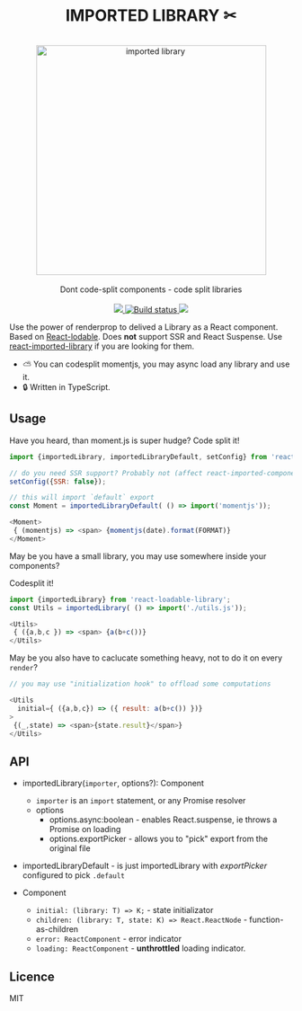 <div align="center">
  <h1>IMPORTED LIBRARY ✂</h1>
  <br/>
  <img src="./assets/imported-logo.png" alt="imported library" width="409" align="center">
  <br/>
  <br/>
  Dont code-split components - code split libraries 
  <br/>
  <br/>
  
  <a href="https://www.npmjs.com/package/react-imported-library">
    <img src="https://img.shields.io/npm/v/react-imported-library.svg?style=flat-square" />
  </a>
    
  <a href="https://circleci.com/gh/theKashey/react-imported-library/tree/master">
   <img src="https://img.shields.io/circleci/project/github/theKashey/react-imported-library/master.svg?style=flat-square)" alt="Build status">
  </a> 
    
  <img src="https://badges.greenkeeper.io/theKashey/react-imported-library.svg" />
    
  <br/>
</div>

Use the power of renderprop to delived a Library as a React component. Based on 
[React-lodable](https://github.com/jamiebuilds/react-loadable). Does __not__ support SSR and React Suspense.
Use [react-imported-library](https://github.com/theKashey/react-imported-library) if you are looking for them.

- ⛅️ You can codesplit momentjs, you may async load any library and use it.
- 🔒 Written in TypeScript.
 
## Usage

Have you heard, than moment.js is super hudge? Code split it!
```javascript
import {importedLibrary, importedLibraryDefault, setConfig} from 'react-loadable-library';

// do you need SSR support? Probably not (affect react-imported-component settings)
setConfig({SSR: false});

// this will import `default` export
const Moment = importedLibraryDefault( () => import('momentjs'));

<Moment>
 { (momentjs) => <span> {momentjs(date).format(FORMAT)}
</Moment>
```

May be you have a small library, you may use somewhere inside your components?

Codesplit it! 
```js
import {importedLibrary} from 'react-loadable-library';
const Utils = importedLibrary( () => import('./utils.js'));

<Utils>
 { ({a,b,c }) => <span> {a(b+c())}
</Utils>
```

May be you also have to caclucate something heavy, not to do it on every `render`?
```js
// you may use "initialization hook" to offload some computations

<Utils
  initial={ ({a,b,c}) => ({ result: a(b+c()) })}
>
 {(_,state) => <span>{state.result}</span>} 
</Utils>


```

## API

- importedLibrary(`importer`, options?): Component
  - `importer` is an `import` statement, or any Promise resolver
  - options 
    - options.async:boolean - enables React.suspense, ie throws a Promise on loading
    - options.exportPicker - allows you to "pick" export from the original file
    
- importedLibraryDefault - is just importedLibrary with _exportPicker_ configured to pick `.default`

- Component
  - `initial: (library: T) => K;` - state initializator
  - `children: (library: T, state: K) => React.ReactNode` - function-as-children
  - `error: ReactComponent` - error indicator
  - `loading: ReactComponent` - __unthrottled__ loading indicator.       


## Licence
MIT
